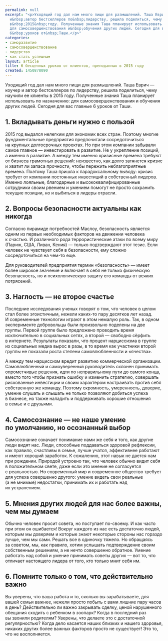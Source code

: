 ```yaml
---
permalink: null
excerpt: "<p>Уходящий год дал нам много пищи для размышлений. Таша Еврич&nbsp;— коучер
  и&nbsp;автор бестселлеров по&nbsp;лидерству, решила поделиться, чему научили ее&nbsp;клиенты
  в&nbsp;2015&nbsp;году. Полученные знания Таша планирует использовать по&nbsp;назначению:
  для самосовершенствования и&nbsp;обучения других людей. Сегодня для вас главные
  6&nbsp;уроков от&nbsp;Таши.</p>"
categories:
- саморазвитие
- самосовершенствование
- лидерство
- как стать успешным
layout: article
title: 6 бесценных уроков от клиентов, преподанных в 2015 году
created: 1450878090
---
```

<p>Уходящий год дал нам много пищи для размышлений. Таша Еврич&nbsp;— коучер и&nbsp;автор бестселлеров по&nbsp;лидерству, решила поделиться, чему научили ее&nbsp;клиенты в&nbsp;2015&nbsp;году. Полученные знания Таша планирует использовать по&nbsp;назначению: для самосовершенствования и&nbsp;обучения других людей. Сегодня для вас главные 6&nbsp;уроков от&nbsp;Таши.</p>
<h2>1. Вкладывать деньги нужно с&nbsp;пользой</h2>
<p>2015 год выдался нелегким для экономик всех стран. Поэтому многие фундаментальные предприятия предпочитали сосредоточиться на&nbsp;крупных долгосрочных проектах. Но&nbsp;при этом компании забывали самое главное&nbsp;— инвестировать в&nbsp;развитие. Не&nbsp;у&nbsp;укрепление позиций, а&nbsp;именно в&nbsp;развитие. А&nbsp;между тем именно кризисные времена требуют от&nbsp;бизнеса грамотных решений: неизвестно, как долго затянется кризис и&nbsp;хватит&nbsp;ли запаса прочности, чтобы пережить неблагоприятные времена. Поэтому Таша пришла к&nbsp;парадоксальному выводу: кризис требует от&nbsp;компании постоянных инвестиций в&nbsp;собственный лидеров. Именно лояльные, благодарные и&nbsp;высококвалифицированные сотрудники своим рвением и&nbsp;умением помогут не&nbsp;просто сохранить текущие позиции, но&nbsp;и&nbsp;выбиться в&nbsp;лидеры отрасли.</p>
<h2>2. Вопросы безопасности актуальны как никогда</h2>
<p>Согласно пирамиде потребностей Маслоу, безопасность является одним из&nbsp;первых необходимых факторов на&nbsp;движении человека к&nbsp;счастью. И&nbsp;различного рода террористические атаки по&nbsp;всему миру (Париж, США, Ливан, Кения)&nbsp;— только подтверждают этот тезис. Если человек не&nbsp;чувствует себя в&nbsp;безопасности, ему сложно сосредоточиться на&nbsp;чем-то еще. </p>
<p>Для руководителей предприятия термин «безопасность»&nbsp;— имеет более широкое значение и&nbsp;включает в&nbsp;себя не&nbsp;только физическую безопасность, но&nbsp;и&nbsp;психологическую защиту его команды от&nbsp;всяких потрясений. </p>
<h2>3. Наглость&nbsp;— не&nbsp;второе счастье</h2>
<p>Последние исследования ученых говорят о&nbsp;том, что человек в&nbsp;целом стал более эгоистичным, нежели каких-то пару десятков лет назад. И&nbsp;современные технологии играют в&nbsp;этом немалую роль. Так, в&nbsp;одном эксперименте добровольцы были произвольно поделены на&nbsp;две группы. Первой группе было предложено проводить время исключительно в&nbsp;социальных сетях, а&nbsp;второй&nbsp;— свободно сёрфить в&nbsp;интернете. Результаты показали, что процент нарциссизма в&nbsp;группе из&nbsp;социальных медиа вырос в&nbsp;разы, в&nbsp;то&nbsp;время как участники второй группы не&nbsp;показали роста степени самовлюбленности и&nbsp;«ячества».</p>
<p>А&nbsp;между тем нарциссизм вредит развитию коммерческой организации. Самовлюбленный и&nbsp;самоуверенный руководитель склонен принимать опрометчивые решения, идти по&nbsp;неправильному пути до&nbsp;самого конца, вместо того чтобы признать ошибку и&nbsp;изменить стратегию, совершать рискованные инвестиции и&nbsp;своим характером настраивать против себя собственную&nbsp;же команду. Поэтому скромность, умеренность, доверие, умение слушать и&nbsp;слышать не&nbsp;только позволяют добиться успеха в&nbsp;бизнесе, но&nbsp;также наладить и&nbsp;поддерживать хорошие отношения в&nbsp;семье и&nbsp;с&nbsp;друзьями.</p>
<h2>4. Самосознание&nbsp;— не&nbsp;наше умение по&nbsp;умолчанию, но&nbsp;осознанный выбор</h2>
<p>Самосознание означает понимание нами&nbsp;же себя и&nbsp;того, как другие люди видят нас. Люди, способные поддаваться здоровой рефлексии, как правило, счастливы в&nbsp;семье, лучше учатся, эффективнее работают и&nbsp;имеют хороший заработок. К&nbsp;сожалению, этот навык не&nbsp;дается нам при рождении. Природой устроено так, что человек обычно видит себя в&nbsp;положительном свете, даже если это мнение не&nbsp;согласуется с&nbsp;реальностью. Но&nbsp;современный мир и&nbsp;современное общество требует для успеха совершенно другого: умение видеть свои реальные (а&nbsp;не&nbsp;мнимые) недостатки, принимать их&nbsp;и&nbsp;работать над их&nbsp;устранением.</p>
<h2>5. Мнения других людей для нас более важны, чем мы&nbsp;думаем</h2>
<p>Обычно человек просит совета, но&nbsp;поступает по-своему. И&nbsp;как часто при этом он&nbsp;ошибается! Вокруг каждого из&nbsp;нас есть достаточно людей, которым мы&nbsp;доверяем и&nbsp;которые знают некоторые стороны нас гораздо лучше, чем мы&nbsp;сами. Решать все в&nbsp;одиночку тяжело. Но&nbsp;обращаясь за&nbsp;советом, мы, как правило, хотим услышать подтверждение своим собственным решениям, а&nbsp;не&nbsp;нечто совершенно обратное. Умение работать над собой и&nbsp;умение принимать советы других&nbsp;— вот&nbsp;то, что отличает настоящего лидера от&nbsp;того, кто только мнит себя&nbsp;им.</p>
<h2>6. Помните только о&nbsp;том, что действительно важно</h2>
<p>Вы&nbsp;уверены, что ваша работа и&nbsp;то, сколько вы&nbsp;зарабатываете, для вашей семьи важнее, нежели просто побыть с&nbsp;вами лишние пару часов в&nbsp;день? Действительно&nbsp;ли важно закрывать сделку, ценой нарушенного обещания сходить с&nbsp;ребенком в&nbsp;зоопарк? Когда в&nbsp;последний раз вы&nbsp;звонили родителям? Уверены, что делаете это с&nbsp;достаточной регулярностью? Когда дело касается наших близких и&nbsp;нашего здоровья, никаких других более важных факторов просто не&nbsp;существует! Это&nbsp;то, что не&nbsp;восполняется.</p>
